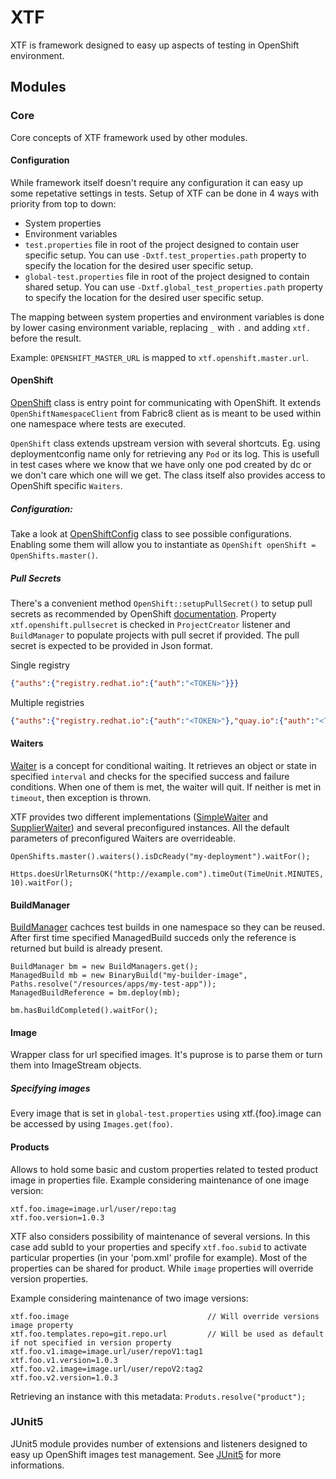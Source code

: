 # XTF
XTF is framework designed to easy up aspects of testing in OpenShift environment.


## Modules
### Core
Core concepts of XTF framework used by other modules.

#### Configuration
While framework itself doesn't require any configuration it can easy up some repetative settings in tests. Setup of XTF can be done in 4 ways with priority from top to down:

* System properties 
* Environment variables
* `test.properties` file in root of the project designed to contain user specific setup. You can use `-Dxtf.test_properties.path` property to specify the location for the desired user specific setup.
* `global-test.properties` file in root of the project designed to contain shared setup. You can use `-Dxtf.global_test_properties.path` property to specify the location for the desired user specific setup.

The mapping between system properties and environment variables is done by lower casing environment variable, replacing `_` with `.` and adding `xtf.` before the result.

Example: `OPENSHIFT_MASTER_URL` is mapped to `xtf.openshift.master.url`.

#### OpenShift
[OpenShift](https://github.com/xtf-cz/xtf/blob/master/core/src/main/java/cz/xtf/core/openshift/OpenShift.java) class is entry point for communicating with OpenShift. It extends `OpenShiftNamespaceClient` from Fabric8 client as is meant to be used within one namespace where tests are executed.

`OpenShift` class extends upstream version with several shortcuts. Eg. using deploymentconfig name only for retrieving any `Pod` or its log. This is usefull in test cases where we know that we have only one pod created by dc or we don't care which one will we get. The class itself also provides access to OpenShift specific `Waiters`.

##### Configuration:
Take a look at [OpenShiftConfig](https://github.com/xtf-cz/xtf/blob/master/core/src/main/java/cz/xtf/core/config/OpenShiftConfig.java) class to see possible configurations. Enabling some them will allow you to instantiate as `OpenShift openShift = OpenShifts.master()`.

##### Pull Secrets
There's a convenient method `OpenShift::setupPullSecret()` to setup pull secrets as recommended by OpenShift [documentation](https://docs.openshift.com/container-platform/4.2/openshift_images/managing-images/using-image-pull-secrets.html).
Property `xtf.openshift.pullsecret` is checked in `ProjectCreator` listener and `BuildManager` to populate projects with pull secret if provided. The pull secret is expected to be provided in Json format.

Single registry
```json
{"auths":{"registry.redhat.io":{"auth":"<TOKEN>"}}}
```

Multiple registries
```json
{"auths":{"registry.redhat.io":{"auth":"<TOKEN>"},"quay.io":{"auth":"<TOKEN>"}}}
```


#### Waiters
[Waiter](https://github.com/xtf-cz/xtf/blob/master/core/src/main/java/cz/xtf/core/waiting/Waiter.java) is a concept for conditional waiting. It retrieves an object or state in specified `interval` and checks for the specified success and failure conditions. When one of them is met, the waiter will quit. If neither is met in `timeout`, then exception is thrown.

XTF provides two different implementations ([SimpleWaiter](https://github.com/xtf-cz/xtf/blob/master/core/src/main/java/cz/xtf/core/waiting/SimpleWaiter.java) and [SupplierWaiter](https://github.com/xtf-cz/xtf/blob/master/core/src/main/java/cz/xtf/core/waiting/SupplierWaiter.java)) and several preconfigured instances. All the default parameters of preconfigured Waiters are overrideable.

`OpenShifts.master().waiters().isDcReady("my-deployment").waitFor();`

`Https.doesUrlReturnsOK("http://example.com").timeOut(TimeUnit.MINUTES, 10).waitFor();`

#### BuildManager
[BuildManager](https://github.com/xtf-cz/xtf/blob/master/core/src/main/java/cz/xtf/core/bm/BuildManager.java) cachces test builds in one namespace so they can be reused. After first time specified ManagedBuild succeds only the reference is returned but build is already present.

```
BuildManager bm = new BuildManagers.get();
ManagedBuild mb = new BinaryBuild("my-builder-image", Paths.resolve("/resources/apps/my-test-app"));
ManagedBuildReference = bm.deploy(mb);

bm.hasBuildCompleted().waitFor();
```

#### Image
Wrapper class for url specified images. It's puprose is to parse them or turn them into ImageStream objects.

##### Specifying images
Every image that is set in `global-test.properties` using xtf.{foo}.image can be accessed by using `Images.get(foo)`.

#### Products
Allows to hold some basic and custom properties related to tested product image in properties file. 
Example considering maintenance of one image version:
```
xtf.foo.image=image.url/user/repo:tag
xtf.foo.version=1.0.3
```

XTF also considers possibility of maintenance of several versions. In this case add subId to your properties and specify `xtf.foo.subid` to activate particular properties (in your 'pom.xml' profile for example). Most of the properties can be shared for product. While `image` properties will override version properties.

Example considering maintenance of two image versions:
```
xtf.foo.image                               // Will override versions image property
xtf.foo.templates.repo=git.repo.url         // Will be used as default if not specified in version property
xtf.foo.v1.image=image.url/user/repoV1:tag1
xtf.foo.v1.version=1.0.3
xtf.foo.v2.image=image.url/user/repoV2:tag2
xtf.foo.v2.version=1.0.3
```

Retrieving an instance with this metadata: `Produts.resolve("product");`

### JUnit5
JUnit5 module provides number of extensions and listeners designed to easy up OpenShift images test management. See [JUnit5](https://github.com/xtf-cz/xtf/blob/master/core/src/main/java/cz/xtf/core/waiting/SimpleWaiter.java) for more informations. 
